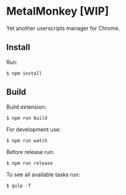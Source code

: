 # MetalMonkey [WIP]

Yet another userscripts manager for Chrome.

## Install

Run:

    $ npm install

## Build

Build extension:

    $ npm run build

For development use:

    $ npm run watch

Before release run:

    $ npm run release

To see all available tasks run:

    $ gulp -T
